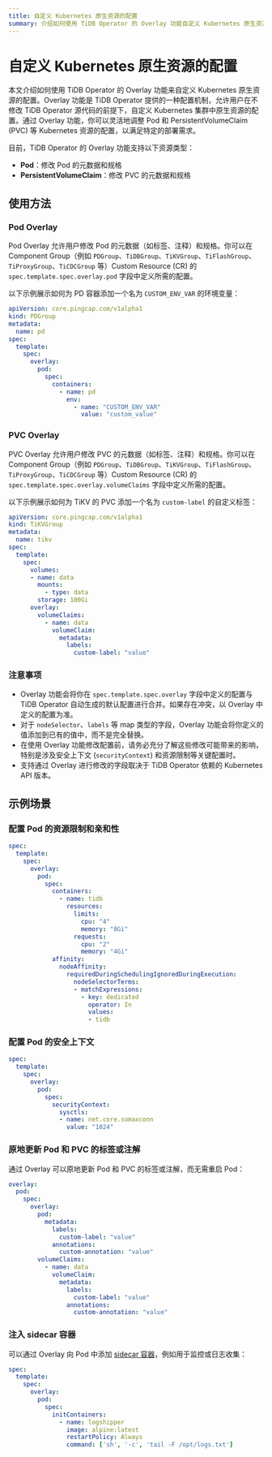 ```yaml
---
title: 自定义 Kubernetes 原生资源的配置
summary: 介绍如何使用 TiDB Operator 的 Overlay 功能自定义 Kubernetes 原生资源的配置，例如调整 Pod、PersistentVolumeClaim 等资源，以满足不同的部署需求。
---
```


# 自定义 Kubernetes 原生资源的配置

本文介绍如何使用 TiDB Operator 的 Overlay 功能来自定义 Kubernetes 原生资源的配置。Overlay 功能是 TiDB Operator 提供的一种配置机制，允许用户在不修改 TiDB Operator 源代码的前提下，自定义 Kubernetes 集群中原生资源的配置。通过 Overlay 功能，你可以灵活地调整 Pod 和 PersistentVolumeClaim (PVC) 等 Kubernetes 资源的配置，以满足特定的部署需求。

目前，TiDB Operator 的 Overlay 功能支持以下资源类型：

- **Pod**：修改 Pod 的元数据和规格
- **PersistentVolumeClaim**：修改 PVC 的元数据和规格

## 使用方法

### Pod Overlay

Pod Overlay 允许用户修改 Pod 的元数据（如标签、注释）和规格。你可以在 Component Group（例如 `PDGroup`、`TiDBGroup`、`TiKVGroup`、`TiFlashGroup`、`TiProxyGroup`、`TiCDCGroup` 等）Custom Resource (CR) 的 `spec.template.spec.overlay.pod` 字段中定义所需的配置。

以下示例展示如何为 PD 容器添加一个名为 `CUSTOM_ENV_VAR` 的环境变量：

```yaml
apiVersion: core.pingcap.com/v1alpha1
kind: PDGroup
metadata:
  name: pd
spec:
  template:
    spec:
      overlay:
        pod:
          spec:
            containers:
              - name: pd
                env:
                  - name: "CUSTOM_ENV_VAR"
                    value: "custom_value"
```

### PVC Overlay

PVC Overlay 允许用户修改 PVC 的元数据（如标签、注释）和规格。你可以在 Component Group（例如 `PDGroup`、`TiDBGroup`、`TiKVGroup`、`TiFlashGroup`、`TiProxyGroup`、`TiCDCGroup` 等）Custom Resource (CR) 的 `spec.template.spec.overlay.volumeClaims` 字段中定义所需的配置。

以下示例展示如何为 TiKV 的 PVC 添加一个名为 `custom-label` 的自定义标签：

```yaml
apiVersion: core.pingcap.com/v1alpha1
kind: TiKVGroup
metadata:
  name: tikv
spec:
  template:
    spec:
      volumes:
      - name: data
        mounts:
          - type: data
        storage: 100Gi
      overlay:
        volumeClaims:
          - name: data
            volumeClaim:
              metadata:
                labels:
                  custom-label: "value"
```

### 注意事项

- Overlay 功能会将你在 `spec.template.spec.overlay` 字段中定义的配置与 TiDB Operator 自动生成的默认配置进行合并。如果存在冲突，以 Overlay 中定义的配置为准。
- 对于 `nodeSelector`、`labels` 等 map 类型的字段，Overlay 功能会将你定义的值添加到已有的值中，而不是完全替换。
- 在使用 Overlay 功能修改配置前，请务必充分了解这些修改可能带来的影响，特别是涉及安全上下文 (`securityContext`) 和资源限制等关键配置时。
- 支持通过 Overlay 进行修改的字段取决于 TiDB Operator 依赖的 Kubernetes API 版本。

## 示例场景

### 配置 Pod 的资源限制和亲和性

```yaml
spec:
  template:
    spec:
      overlay:
        pod:
          spec:
            containers:
              - name: tidb
                resources:
                  limits:
                    cpu: "4"
                    memory: "8Gi"
                  requests:
                    cpu: "2"
                    memory: "4Gi"
            affinity:
              nodeAffinity:
                requiredDuringSchedulingIgnoredDuringExecution:
                  nodeSelectorTerms:
                  - matchExpressions:
                    - key: dedicated
                      operator: In
                      values:
                      - tidb
```

### 配置 Pod 的安全上下文

```yaml
spec:
  template:
    spec:
      overlay:
        pod:
          spec:
            securityContext:
              sysctls:
              - name: net.core.somaxconn
                value: "1024"
```

### 原地更新 Pod 和 PVC 的标签或注解

通过 Overlay 可以原地更新 Pod 和 PVC 的标签或注解，而无需重启 Pod：

```yaml
overlay:
  pod:
    spec:
      overlay:
        pod:
          metadata:
            labels:
              custom-label: "value"
            annotations:
              custom-annotation: "value"
        volumeClaims:
          - name: data
            volumeClaim:
              metadata:
                labels:
                  custom-label: "value"
                annotations:
                  custom-annotation: "value"
```

### 注入 sidecar 容器

可以通过 Overlay 向 Pod 中添加 [sidecar 容器](https://kubernetes.io/zh-cn/docs/concepts/workloads/pods/sidecar-containers/)，例如用于监控或日志收集：

```yaml
spec:
  template:
    spec:
      overlay:
        pod:
          spec:
            initContainers:
              - name: logshipper
                image: alpine:latest
                restartPolicy: Always
                command: ['sh', '-c', 'tail -F /opt/logs.txt']
```